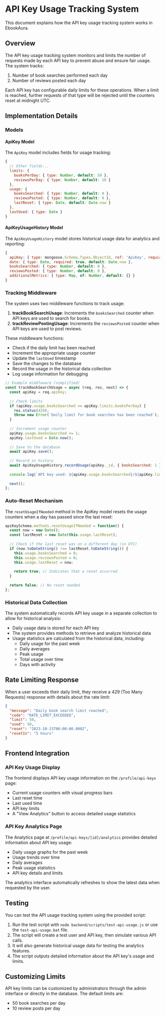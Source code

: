 # API Key Usage Tracking System

This document explains how the API key usage tracking system works in EbookAura.

## Overview

The API key usage tracking system monitors and limits the number of requests made by each API key to prevent abuse and ensure fair usage. The system tracks:

1. Number of book searches performed each day
2. Number of reviews posted each day

Each API key has configurable daily limits for these operations. When a limit is reached, further requests of that type will be rejected until the counters reset at midnight UTC.

## Implementation Details

### Models

#### ApiKey Model

The `ApiKey` model includes fields for usage tracking:

```javascript
{
  // Other fields...
  limits: {
    booksPerDay: { type: Number, default: 50 },
    reviewsPerDay: { type: Number, default: 10 }
  },
  usage: {
    booksSearched: { type: Number, default: 0 },
    reviewsPosted: { type: Number, default: 0 },
    lastReset: { type: Date, default: Date.now }
  },
  lastUsed: { type: Date }
}
```

#### ApiKeyUsageHistory Model

The `ApiKeyUsageHistory` model stores historical usage data for analytics and reporting:

```javascript
{
  apiKey: { type: mongoose.Schema.Types.ObjectId, ref: 'ApiKey', required: true },
  date: { type: Date, required: true, default: Date.now },
  booksSearched: { type: Number, default: 0 },
  reviewsPosted: { type: Number, default: 0 },
  additionalMetrics: { type: Map, of: Number, default: {} }
}
```

### Tracking Middleware

The system uses two middleware functions to track usage:

1. **trackBookSearchUsage**: Increments the `booksSearched` counter when API keys are used to search for books.
2. **trackReviewPostingUsage**: Increments the `reviewsPosted` counter when API keys are used to post reviews.

These middleware functions:
- Check if the daily limit has been reached
- Increment the appropriate usage counter
- Update the `lastUsed` timestamp
- Save the changes to the database
- Record the usage in the historical data collection
- Log usage information for debugging

```javascript
// Example middleware (simplified)
const trackBookSearchUsage = async (req, res, next) => {
  const apiKey = req.apiKey;
  
  // Check limits
  if (apiKey.usage.booksSearched >= apiKey.limits.booksPerDay) {
    res.status(429);
    throw new Error(`Daily limit for book searches has been reached`);
  }
  
  // Increment usage counter
  apiKey.usage.booksSearched += 1;
  apiKey.lastUsed = Date.now();
  
  // Save to the database
  await apiKey.save();
  
  // Record in history
  await ApiKeyUsageHistory.recordUsage(apiKey._id, { booksSearched: 1 });
  
  console.log(`API key used: ${apiKey.usage.booksSearched}/${apiKey.limits.booksPerDay} book searches today`);
  
  next();
};
```

### Auto-Reset Mechanism

The `resetUsageIfNeeded` method in the ApiKey model resets the usage counters when a day has passed since the last reset:

```javascript
apiKeySchema.methods.resetUsageIfNeeded = function() {
  const now = new Date();
  const lastReset = new Date(this.usage.lastReset);
  
  // Check if the last reset was on a different day (in UTC)
  if (now.toDateString() !== lastReset.toDateString()) {
    this.usage.booksSearched = 0;
    this.usage.reviewsPosted = 0;
    this.usage.lastReset = now;
    
    return true; // Indicates that a reset occurred
  }
  
  return false; // No reset needed
};
```

### Historical Data Collection

The system automatically records API key usage in a separate collection to allow for historical analysis:

- Daily usage data is stored for each API key
- The system provides methods to retrieve and analyze historical data
- Usage statistics are calculated from the historical data, including:
  - Daily usage for the past week
  - Daily averages
  - Peak usage
  - Total usage over time
  - Days with activity

## Rate Limiting Response

When a user exceeds their daily limit, they receive a 429 (Too Many Requests) response with details about the rate limit:

```json
{
  "message": "Daily book search limit reached",
  "code": "RATE_LIMIT_EXCEEDED",
  "limit": 50,
  "used": 50,
  "reset": "2023-10-15T00:00:00.000Z",
  "resetIn": "5 hours"
}
```

## Frontend Integration

### API Key Usage Display

The frontend displays API key usage information on the `/profile/api-keys` page:
- Current usage counters with visual progress bars
- Last reset time
- Last used time
- API key limits
- A "View Analytics" button to access detailed usage statistics

### API Key Analytics Page

The Analytics page at `/profile/api-keys/[id]/analytics` provides detailed information about API key usage:
- Daily usage graphs for the past week
- Usage trends over time
- Daily averages
- Peak usage statistics
- API key details and limits

The analytics interface automatically refreshes to show the latest data when requested by the user.

## Testing

You can test the API usage tracking system using the provided script:

1. Run the test script with `node backend/scripts/test-api-usage.js` or use the `test-api-usage.bat` file.
2. The script will create a test user and API key, then simulate various API calls.
3. It will also generate historical usage data for testing the analytics features.
4. The script outputs detailed information about the API key's usage and limits.

## Customizing Limits

API key limits can be customized by administrators through the admin interface or directly in the database. The default limits are:

- 50 book searches per day
- 10 review posts per day 